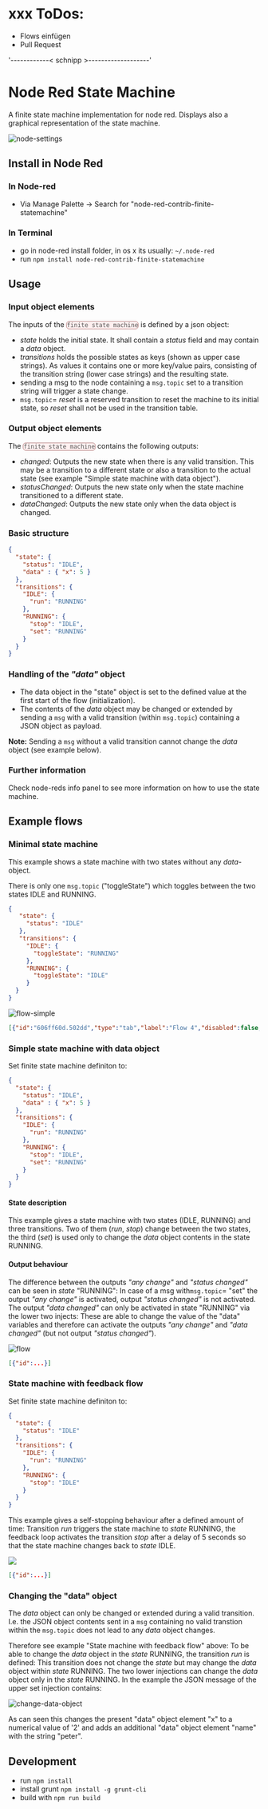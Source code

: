 <style>
div.shell pre code {
    background: none;
    color: #ccc;
}
code.node {
    border-radius: 6px;
    border: 1px solid #B68181;
    background: #fff0f0;
    color: #555;
    white-space:nowrap;
}
</style>

# xxx ToDos:
- Flows einfügen
- Pull Request

'------------< schnipp >-------------------'



# Node Red State Machine

A finite state machine implementation for node red. Displays also a graphical representation of the state machine.

![node-settings](images/node-settings.png)

## Install in Node Red

### In Node-red

* Via Manage Palette -> Search for "node-red-contrib-finite-statemachine"

### In Terminal

* go in node-red install folder, in os x its usually: `~/.node-red`
* run `npm install node-red-contrib-finite-statemachine`

## Usage

### Input object elements
The inputs of the <code class="node">finite state machine</code> is defined by a json object:

- *state* holds the initial state. It shall contain a *status* field and may contain a *data* object.
- *transitions* holds the possible states as keys (shown as upper case strings). As values it contains one or more key/value pairs, consisting of the transition string (lower case strings) and the resulting state.
- sending a msg to the node containing a `msg.topic` set to a transition string will trigger a state change.
- `msg.topic`= *reset* is a reserved transition to reset the machine to its initial state, so *reset* shall not be used in the transition table.

### Output object elements

The <code class="node">finite state machine</code> contains the following outputs:
- *changed*: Outputs the new state when there is any valid transition. 
This may be a transition to a different state or also a transition to the actual state (see example "Simple state machine with data object").
- *statusChanged*: Outputs the new state only when the state machine transitioned to a different state.
- *dataChanged*: Outputs the new state only when the data object is changed.


### Basic structure

```json
{
  "state": {
    "status": "IDLE",
    "data" : { "x": 5 }
  },
  "transitions": {
    "IDLE": {
      "run": "RUNNING"
    },
    "RUNNING": {
      "stop": "IDLE",
      "set": "RUNNING"
    }
  }
}
```

### Handling of the *"data"* object
- The data object in the "state" object is set to the defined value at the first start of the flow (initialization). 
- The contents of the *data* object may be changed or extended by sending a `msg` with a valid transition (within `msg.topic`) containing a JSON object as payload. 

**Note:** Sending a `msg` without a valid transition cannot change the *data* object (see example below).


### Further information
Check node-reds info panel to see more information on how to use the state machine.


## Example flows

### Minimal state machine

This example shows a state machine with two states without any *data*-object. 

There is only one `msg.topic` ("toggleState") which toggles between the two states IDLE and RUNNING.


```json
{
   "state": {
     "status": "IDLE"
   },
   "transitions": {
     "IDLE": {
       "toggleState": "RUNNING"
     },
     "RUNNING": {
       "toggleState": "IDLE"
     }
  }
}
```

![flow-simple](images/flow-simple.png)

```json
[{"id":"606ff60d.502dd","type":"tab","label":"Flow 4","disabled":false,"info":""},{"id":"a68cfab2.bbc9d8","type":"finite-state-machine","z":"606ff60d.502dd","name":"","fsmDefinition":"{\"state\":{\"status\":\"IDLE\"},\"transitions\":{\"IDLE\":{\"toggleState\":\"RUNNING\"},\"RUNNING\":{\"toggleState\":\"IDLE\"}}}","sendInitialState":false,"showTransitionErrors":true,"x":580,"y":360,"wires":[["debb4bee.65426"],[],[]]},{"id":"debb4bee.65426","type":"debug","z":"606ff60d.502dd","name":"any change","active":true,"tosidebar":true,"console":false,"tostatus":false,"complete":"payload","targetType":"msg","x":810,"y":340,"wires":[]},{"id":"1b3e4469.9e18bc","type":"inject","z":"606ff60d.502dd","name":"","topic":"toggleState","payload":"","payloadType":"str","repeat":"","crontab":"","once":false,"onceDelay":0.1,"x":290,"y":360,"wires":[["a68cfab2.bbc9d8"]]},{"id":"e6111ee1.cf3e6","type":"comment","z":"606ff60d.502dd","name":"sending topic \"toggleState\" toggles between the two states","info":"","x":410,"y":280,"wires":[]}]
```



### Simple state machine with data object

Set finite state machine definiton to:

```json
{
  "state": {
    "status": "IDLE",
    "data" : { "x": 5 }
  },
  "transitions": {
    "IDLE": {
      "run": "RUNNING"
    },
    "RUNNING": {
      "stop": "IDLE",
      "set": "RUNNING"
    }
  }
}
```
#### State description
This example gives a state machine with two states (IDLE, RUNNING) and three transitions. Two of them (*run*, *stop*) change between the two states, the third (*set*) is used only to change the *data* object contents in the state RUNNING.

#### Output behaviour
The difference between the outputs *"any change"* and *"status changed"* can be seen in *state* "RUNNING": In case of a msg with`msg.topic`= "set" the output *"any change"* is activated, output *"status changed"* is not activated.
The output *"data changed"* can only be activated in state "RUNNING" via the lower two injects: These are able to change the value of the "data" variables and therefore can activate the outputs *"any change"* and *"data changed"* (but not output *"status changed"*).

![flow](images/flow.png)

```json
[{"id":...}]
```



### State machine with feedback flow

Set finite state machine definiton to:

```json
{
  "state": {
    "status": "IDLE"
  },
  "transitions": {
    "IDLE": {
      "run": "RUNNING"
    },
    "RUNNING": {
      "stop": "IDLE"
    }
  }
}
```

This example gives a self-stopping behaviour after a defined amount of time: Transition *run* triggers the state machine to *state* RUNNING, the feedback loop activates the transition *stop* after a delay of 5 seconds so that the state machine changes back to *state* IDLE.

![](images/flow-feedback.png)

```json
[{"id":...}]
```



### Changing the "data" object

The *data* object can only be changed or extended during a valid transition. I.e. the JSON object contents sent in a `msg` containing no valid transtion within the `msg.topic` does not lead to any *data* object changes.

Therefore see example "State machine with feedback flow" above: To be able to change the *data* object in the *state* RUNNING, the transition *run* is defined: This transition does not change the *state* but may change the *data* object within *state* RUNNING. The two lower injections can change the *data* object only in the *state* RUNNING. 
In the example the JSON message of the upper set injection contains:

![change-data-object](images/change-data-object.png)

As can seen this changes the present "data" object element "x" to a numerical value of '2' and adds an additional "data" object element "name" with the string "peter".


## Development

* run `npm install`
* install grunt `npm install -g grunt-cli`
* build with `npm run build`

